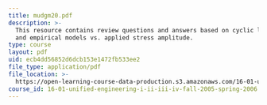 ```yaml
---
title: mudgm20.pdf
description: >-
  This resource contains review questions and answers based on cyclic loading,
  and empirical models vs. applied stress amplitude.
type: course
layout: pdf
uid: ecb4dd56852d6dcb153e1472fb533ee2
file_type: application/pdf
file_location: >-
  https://open-learning-course-data-production.s3.amazonaws.com/16-01-unified-engineering-i-ii-iii-iv-fall-2005-spring-2006/ecb4dd56852d6dcb153e1472fb533ee2_mudgm20.pdf
course_id: 16-01-unified-engineering-i-ii-iii-iv-fall-2005-spring-2006
---
```

